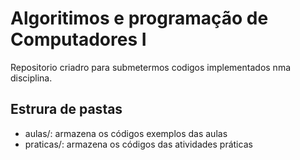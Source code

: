 # Algoritimos e programação de Computadores I

Repositorio criadro para submetermos codigos implementados nma disciplina.

## Estrura de pastas

* aulas/: armazena os códigos exemplos das aulas
* praticas/: armazena os códigos das atividades práticas
